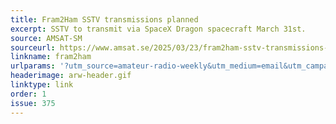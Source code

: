 ```yaml
---
title: Fram2Ham SSTV transmissions planned
excerpt: SSTV to transmit via SpaceX Dragon spacecraft March 31st.
source: AMSAT-SM
sourceurl: https://www.amsat.se/2025/03/23/fram2ham-sstv-transmissions-planned/
linkname: fram2ham
urlparams: '?utm_source=amateur-radio-weekly&utm_medium=email&utm_campaign=newsletter'
headerimage: arw-header.gif
linktype: link
order: 1
issue: 375
---
```


